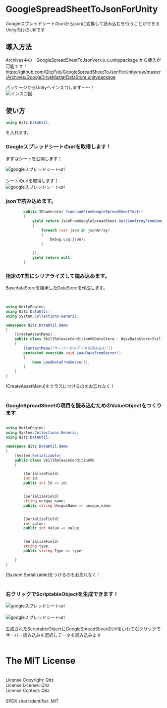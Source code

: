 # GoogleSpreadSheetToJsonForUnity
Googleスプレッドシートのurlからjsonに変換して読み込むを行うことができるUnity向けのUtilです

## 導入方法
Archives中の　GoogleSpreadSheetToJsonVerx.x.x.unitypackage 
から導入が可能です！
https://github.com/QitzPub/GoogleSpreadSheetToJsonForUnity/raw/master/Archives/GoogleDriveMasterDataStore.unitypackage

パッケージからUnityへインスコします〜〜！<br>
![インスコ図](https://i.gyazo.com/d76cbd29f11ae1bb3efb49ac55d0b587.png "インスコ")<br>


##  使い方

```C#
using Qitz.DataUtil;
```
を入れます。

### Googleスプレッドシートのurlを取得します！

まずはシートを公開します！

![googleスプレッドシートurl](https://i.gyazo.com/ce201599d1ff3c92fcf3b32c4a04d98e.png "url")<br>
<br>
シートのurlを取得します！
<br>
![googleスプレッドシートurl](https://i.gyazo.com/af6e69c3311e370e3b85cb5f29608a86.png "url")


### jsonで読み込めます。

```C#
        public IEnumerator JsonLoadFromGoogleSpreadSheetTest()
        {
            yield return JsonFromGoogleSpreadSheet.GetJsonArrayFromGoogleSpreadSheetUrl("https://docs.google.com/spreadsheets/d/1m--rzZdlS0eURgjQ0Fr4oZHLSY5xvrf8adLaOzSgBEA/edit#gid=1515512237", (jsonArray) =>
            {
                foreach (var json in jsonArray)
                {
                    Debug.Log(json);
                }

            });
            yield return null;
        }
```

### 指定のT型にシリアライズして読み込めます。

BasedataStoreを継承したDataStoreを作成します。<br>
<br>

```C#

using UnityEngine;
using Qitz.DataUtil;
using System.Collections.Generic;

namespace Qitz.DataUtil.Demo
{
    [CreateAssetMenu]
    public class SkillReleaseConditionVODataStore : BaseDataStore<SkillReleaseConditionVO>
    {
        [ContextMenu("サーバーからデータを読み込む")]
        protected override void LoadDataFromServer()
        {
            base.LoadDataFromServer();
        }
    }
}
```
[CreateAssetMenu]をクラスにつけるのをお忘れなく！<br>
<br>

### GoogleSpreadSheetの項目を読み込むためのValueObjectをつくります

```C#

using UnityEngine;
using System.Collections.Generic;
using Qitz.DataUtil;

namespace Qitz.DataUtil.Demo
{
    [System.Serializable]
    public class SkillReleaseConditionVO 
    {

        [SerializeField]
        int id;
        public int Id => id;


        [SerializeField]
        string unique_name;
        public string UniqueName => unique_name;


        [SerializeField]
        int value;
        public int Value => value;


        [SerializeField]
        string type;
        public string Type => type;

    }
}

```

[System.Serializable]をつけるのをお忘れなく！<br>
<br>

### 右クリックでScriptableObjectを生成できます！

![googleスプレッドシートurl](https://i.gyazo.com/1985f9e6b12411866ff30fb0beec6f88.jpg "url")<br>
<br>
![googleスプレッドシートurl](https://i.gyazo.com/fd59a941b1c500f70469309e8dd2f885.png "url")<br>
<br>
生成されたScriptableObjectにGoogleSpreadSheetのUrlをいれて右クリックでサーバー読み込みを選択しデータを読み込みます<br>
<br>

# The MIT License
<br>
License Copyright: Qitz<br>
License License: Qitz<br>
License Contact: Qitz<br>
<br>
SPDX short identifier: MIT<br>
<br>

